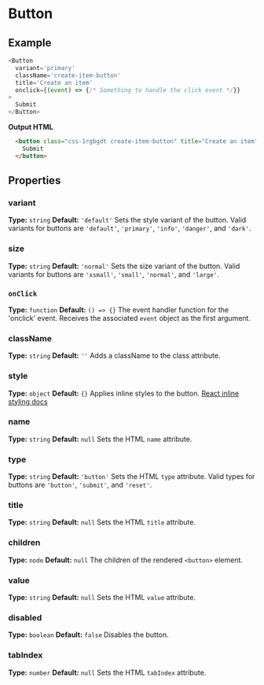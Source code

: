 # Button

## Example
``` Javascript
<Button
  variant='primary'
  className='create-item-button'
  title='Create an item'
  onclick={(event) => {/* Something to handle the click event */}}
>
  Submit 
</Button>
```

**Output HTML**
```HTML
  <button class="css-1rgbgdt create-item-button" title="Create an item" disabled="false">
    Submit
  </button>
```


## Properties

### variant
**Type:** `string`
**Default:** `'default'`
Sets the style variant of the button. Valid variants for buttons are `'default'`, `'primary'`, `'info'`, `'danger'`, and `'dark'`.

### size
**Type:** `string`
**Default:** `'normal'`
Sets the size variant of the button. Valid variants for buttons are `'xsmall'`, `'small'`, `'normal'`, and `'large'`.

### `onClick`
**Type:** `function`
**Default:** `() => {}`
The event handler function for the 'onclick' event. Receives the associated `event` object as the first argument.

### className
**Type:** `string`
**Default:** `''`
Adds a className to the class attribute.

### style
**Type:** `object`
**Default:** `{}`
Applies inline styles to the button. [React inline styling docs](https://reactjs.org/docs/dom-elements.html#style)

### name
**Type:** `string`
**Default:** `null`
Sets the HTML `name` attribute.

### type
**Type:** `string`
**Default:** `'button'`
Sets the HTML `type` attribute. Valid types for buttons are `'button'`, `'submit'`, and `'reset'`.

### title
**Type:** `string`
**Default:** `null`
Sets the HTML `title` attribute.

### children
**Type:** `node`
**Default:** `null`
The children of the rendered `<button>` element.

### value
**Type:** `string`
**Default:** `null`
Sets the HTML `value` attribute.

### disabled
**Type:** `boolean`
**Default:** `false`
Disables the button.

### tabIndex
**Type:** `number`
**Default:** `null`
Sets the HTML `tabIndex` attribute.
